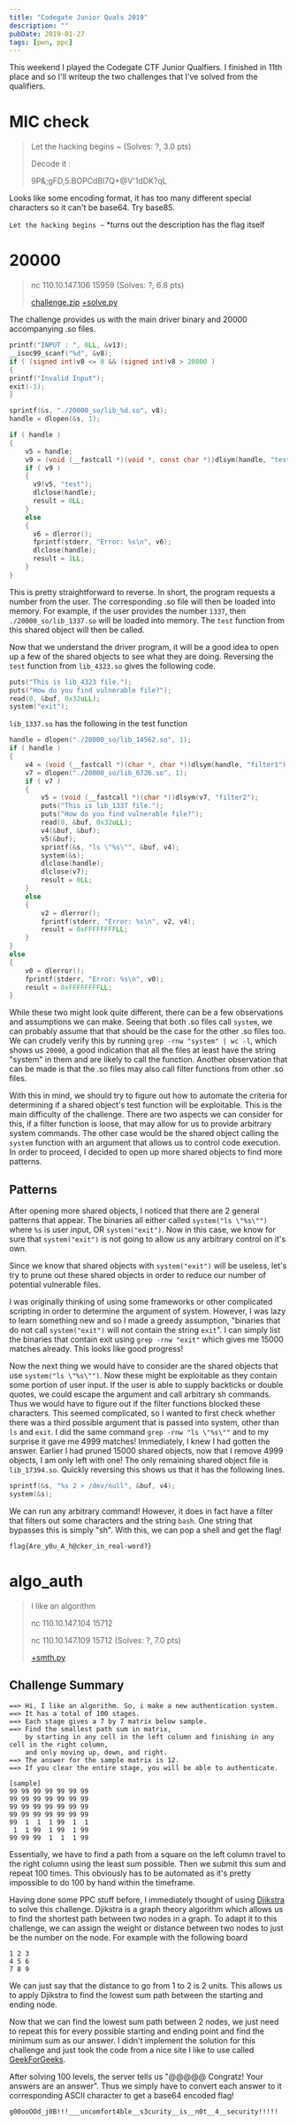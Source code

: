 ```yaml
---
title: "Codegate Junior Quals 2019"
description: ""
pubDate: 2019-01-27
tags: [pwn, ppc]
---
```


This weekend I played the Codegate CTF Junior Qualfiers. I finished in 11th place and so I'll writeup the two challenges that I've solved from the qualifiers.

# MIC check
> Let the hacking begins ~ (Solves: ?, 3.0 pts)
>
> Decode it :
> 
> 9P&;gFD,5.BOPCdBl7Q+@V'1dDK?qL

Looks like some encoding format, it has too many different special characters so it can't be base64. Try base85.

`Let the hacking begins ~` \*turns out the description has the flag itself



# 20000
> nc 110.10.147.106 15959 (Solves: ?, 6.8 pts)
>
> [challenge.zip][challenge] [+solve.py][solve]

The challenge provides us with the main driver binary and 20000 accompanying .so files.

```c
printf("INPUT : ", 0LL, &v13);
__isoc99_scanf("%d", &v8);
if ( (signed int)v8 <= 0 && (signed int)v8 > 20000 )
{
printf("Invalid Input");
exit(-1);
}

sprintf(&s, "./20000_so/lib_%d.so", v8);
handle = dlopen(&s, 1);

if ( handle )
{
	v5 = handle;
	v9 = (void (__fastcall *)(void *, const char *))dlsym(handle, "test");
	if ( v9 )
	{
	  v9(v5, "test");
	  dlclose(handle);
	  result = 0LL;
	}
	else
	{
	  v6 = dlerror();
	  fprintf(stderr, "Error: %s\n", v6);
	  dlclose(handle);
	  result = 1LL;
	}
}
```

This is pretty straightforward to reverse. In short, the program requests a number from the user. The corresponding .so file will then be loaded into memory. For example, if the user provides the number `1337`, then `./20000_so/lib_1337.so` will be loaded into memory. The `test` function from this shared object will then be called.

Now that we understand the driver program, it will be a good idea to open up a few of the shared objects to see what they are doing. Reversing the `test` function from `lib_4323.so` gives the following code.

```c
puts("This is lib_4323 file.");
puts("How do you find vulnerable file?");
read(0, &buf, 0x32uLL);
system("exit");
```

`lib_1337.so` has the following in the test function

```c
handle = dlopen("./20000_so/lib_14562.so", 1);
if ( handle )
{
	v4 = (void (__fastcall *)(char *, char *))dlsym(handle, "filter1");
	v7 = dlopen("./20000_so/lib_6726.so", 1);
	if ( v7 )
	{
		v5 = (void (__fastcall *)(char *))dlsym(v7, "filter2");
		puts("This is lib_1337 file.");
		puts("How do you find vulnerable file?");
		read(0, &buf, 0x32uLL);
		v4(&buf, &buf);
		v5(&buf);
		sprintf(&s, "ls \"%s\"", &buf, v4);
		system(&s);
		dlclose(handle);
		dlclose(v7);
		result = 0LL;
	}
	else
	{
		v2 = dlerror();
		fprintf(stderr, "Error: %s\n", v2, v4);
		result = 0xFFFFFFFFLL;
	}
}
else
{
	v0 = dlerror();
	fprintf(stderr, "Error: %s\n", v0);
	result = 0xFFFFFFFFLL;
}
```

While these two might look quite different, there can be a few observations and assumptions we can make. Seeing that both .so files call `system`, we can probably assume that that should be the case for the other .so files too. We can crudely verify this by running `grep -rnw "system" | wc -l`, which shows us `20000`, a good indication that all the files at least have the string "system" in them and are likely to call the function. Another observation that can be made is that the .so files may also call filter functions from other .so files.

With this in mind, we should try to figure out how to automate the criteria for determining if a shared object's test function will be exploitable. This is the main difficulty of the challenge. There are two aspects we can consider for this, if a filter function is loose, that may allow for us to provide arbitrary system commands. The other case would be the shared object calling the `system` function with an argument that allows us to control code execution. In order to proceed, I decided to open up more shared objects to find more patterns.

## Patterns
After opening more shared objects, I noticed that there are 2 general patterns that appear. The binaries all either called `system("ls \"%s\"")` where `%s` is user input, OR `system("exit")`. Now in this case, we know for sure that `system("exit")` is not going to allow us any arbitrary control on it's own.

Since we know that shared objects with `system("exit")` will be useless, let's try to prune out these shared objects in order to reduce our number of potential vulnerable files.

I was originally thinking of using some frameworks or other complicated scripting in order to determine the argument of system. However, I was lazy to learn something new and so I made a greedy assumption, "binaries that do not call `system("exit")` will not contain the string `exit`". I can simply list the binaries that contain exit using `grep -rnw "exit"` which gives me 15000 matches already. This looks like good progress!

Now the next thing we would have to consider are the shared objects that use `system("ls \"%s\"")`. Now these might be exploitable as they contain some portion of user input. If the user is able to supply backticks or double quotes, we could escape the argument and call arbitrary sh commands. Thus we would have to figure out if the filter functions blocked these characters. This seemed complicated, so I wanted to first check whether there was a third possible argument that is passed into system, other than `ls` and `exit`. I did the same command `grep -rnw "ls \"%s\""` and to my surprise it gave me 4999 matches! Immediately, I knew I had gotten the answer. Earlier I had pruned 15000 shared objects, now that I remove 4999 objects, I am only left with one! The only remaining shared object file is `lib_17394.so`. Quickly reversing this shows us that it has the following lines.

```c
sprintf(&s, "%s 2 > /dev/null", &buf, v4);
system(&s);
```

We can run any arbitrary command! However, it does in fact have a filter that filters out some characters and the string `bash`. One string that bypasses this is simply "sh". With this, we can pop a shell and get the flag!

`flag{Are_y0u_A_h@cker_in_real-word?}`


# algo_auth
> I like an algorithm 
>
> nc 110.10.147.104 15712 
>
> nc 110.10.147.109 15712 (Solves: ?, 7.0 pts)
>
> [+smth.py][smth]

## Challenge Summary
```
==> Hi, I like an algorithm. So, i make a new authentication system.
==> It has a total of 100 stages.
==> Each stage gives a 7 by 7 matrix below sample.
==> Find the smallest path sum in matrix, 
    by starting in any cell in the left column and finishing in any cell in the right column, 
    and only moving up, down, and right.
==> The answer for the sample matrix is 12.
==> If you clear the entire stage, you will be able to authenticate.

[sample]
99 99 99 99 99 99 99 
99 99 99 99 99 99 99 
99 99 99 99 99 99 99 
99 99 99 99 99 99 99 
99  1  1  1 99  1  1 
 1  1 99  1 99  1 99 
99 99 99  1  1  1 99
```

Essentially, we have to find a path from a square on the left column travel to the right column using the least sum possible. Then we submit this sum and repeat 100 times. This obviously has to be automated as it's pretty impossible to do 100 by hand within the timeframe.

Having done some PPC stuff before, I immediately thought of using [Djikstra](https://en.wikipedia.org/wiki/Dijkstra%27s_algorithm) to solve this challenge. Djikstra is a graph theory algorithm which allows us to find the shortest path between two nodes in a graph. To adapt it to this challenge, we can assign the weight or distance between two nodes to just be the number on the node. For example with the following board
```
1 2 3
4 5 6
7 8 9
```
We can just say that the distance to go from 1 to 2 is 2 units. This allows us to apply Djikstra to find the lowest sum path between the starting and ending node.

Now that we can find the lowest sum path between 2 nodes, we just need to repeat this for every possible starting and ending point and find the minimum sum as our answer. I didn't implement the solution for this challenge and just took the code from a nice site I like to use called [GeekForGeeks](https://www.geeksforgeeks.org/dijkstras-shortest-path-algorithm-greedy-algo-7/).

After solving 100 levels, the server tells us "@@@@@ Congratz! Your answers are an answer". Thus we simply have to convert each answer to it corresponding ASCII character to get a base64 encoded flag!

`g00ooOOd_j0B!!!___uncomfort4ble__s3curity__is__n0t__4__security!!!!!`

[solve]:/ctf/Codegate19/20000/solve.py
[smth]:/ctf/Codegate19/algo_auth/smth.py
[challenge]:/ctf/Codegate19/20000/challenge.zip